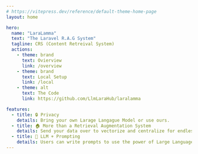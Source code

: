```yaml
---
# https://vitepress.dev/reference/default-theme-home-page
layout: home

hero:
  name: "LaraLamma"
  text: "The Laravel R.A.G System"
  tagline: CRS (Content Retreival System)
  actions:
    - theme: brand
      text: Ovierview
      link: /overview
    - theme: brand
      text: Local Setup
      link: /local
    - theme: alt
      text: The Code
      link: https://github.com/LlmLaraHub/laralamma

features:
  - title: 🔒 Privacy
    details: Bring your own Larage Langague Model or use ours.
  - title: 🏠 More than a Retrieval Augmentation System 
    details: Send your data over to vectorize and centralize for endless uses
  - title: 💪 LLM + Prompting
    details: Users can write prompts to use the power of Large Language Models
---
```


